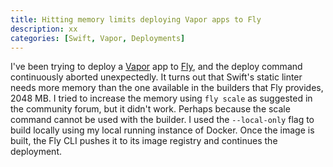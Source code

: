 ```yaml
---
title: Hitting memory limits deploying Vapor apps to Fly
description: xx
categories: [Swift, Vapor, Deployments]
---
```


I've been trying to deploy a [Vapor](https://vapor.codes) app to [Fly](https://fly.io), and the deploy command continuously aborted unexpectedly.
It turns out that Swift's static linter needs more memory than the one available in the builders that Fly provides, 2048 MB.
I tried to increase the memory using `fly scale` as suggested in the community forum, but it didn't work.
Perhaps because the scale command cannot be used with the builder.
I used the `--local-only` flag to build locally using my local running instance of Docker.
Once the image is built,
the Fly CLI pushes it to its image registry and continues the deployment.
